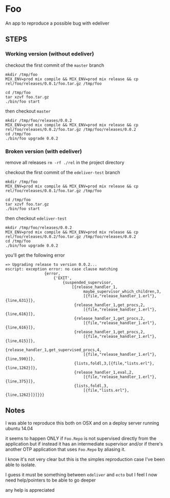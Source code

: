 # Foo

An app to reproduce a possible bug with edeliver

## STEPS

### Working version (without edeliver)

checkout the first commit of the `master` branch

```
mkdir /tmp/foo
MIX_ENV=prod mix compile && MIX_ENV=prod mix release && cp rel/foo/releases/0.0.1/foo.tar.gz /tmp/foo

cd /tmp/foo
tar xzvf foo.tar.gz
./bin/foo start
```

then checkout `master`

```
mkdir /tmp/foo/releases/0.0.2
MIX_ENV=prod mix compile && MIX_ENV=prod mix release && cp rel/foo/releases/0.0.2/foo.tar.gz /tmp/foo/releases/0.0.2
cd /tmp/foo
./bin/foo upgrade 0.0.2
```

### Broken version (with edeliver)
remove all releases `rm -rf ./rel` in the project directory

checkout the first commit of the `edeliver-test` branch

```
mkdir /tmp/foo
MIX_ENV=prod mix compile && MIX_ENV=prod mix release && cp rel/foo/releases/0.0.1/foo.tar.gz /tmp/foo

cd /tmp/foo
tar xzvf foo.tar.gz
./bin/foo start
```

then checkout `edeliver-test`

```
mkdir /tmp/foo/releases/0.0.2
MIX_ENV=prod mix compile && MIX_ENV=prod mix release && cp rel/foo/releases/0.0.2/foo.tar.gz /tmp/foo/releases/0.0.2
cd /tmp/foo
./bin/foo upgrade 0.0.2
```

you'll get the following error

```
=> Upgrading release to version 0.0.2...
escript: exception error: no case clause matching
                 {error,
                     {'EXIT',
                         {suspended_supervisor,
                             [{release_handler_1,
                                  maybe_supervisor_which_children,3,
                                  [{file,"release_handler_1.erl"},{line,631}]},
                              {release_handler_1,get_procs,2,
                                  [{file,"release_handler_1.erl"},{line,616}]},
                              {release_handler_1,get_procs,2,
                                  [{file,"release_handler_1.erl"},{line,616}]},
                              {release_handler_1,get_procs,2,
                                  [{file,"release_handler_1.erl"},{line,615}]},
                              {release_handler_1,get_supervised_procs,4,
                                  [{file,"release_handler_1.erl"},{line,590}]},
                              {lists,foldl,3,[{file,"lists.erl"},{line,1262}]},
                              {release_handler_1,eval,2,
                                  [{file,"release_handler_1.erl"},{line,375}]},
                              {lists,foldl,3,
                                  [{file,"lists.erl"},{line,1262}]}]}}}

```


## Notes

I was able to reproduce this both on OSX and on a deploy server running ubuntu 14.04


it seems to happen ONLY if `Foo.Repo` is not supervised directly from the application but if instead it has an intermediate supervisor
and/or if there's another OTP application that uses `Foo.Repo` by aliasing it.

I know it's not very clear but this is the simples reproduction case I've been able to isolate.

I guess it must be something between `edeliver` and `ecto` but I feel I now need help/pointers to be able to go deeper

any help is appreciated





